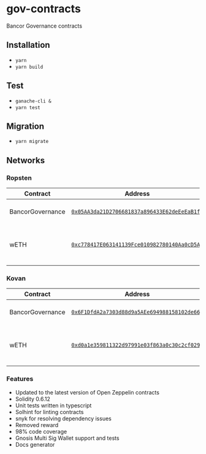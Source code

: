# gov-contracts
Bancor Governance contracts

## Installation

- `yarn`
- `yarn build`

## Test

- `ganache-cli &`
- `yarn test`

## Migration

- `yarn migrate`

## Networks

### Ropsten

| Contract                          | Address                                      | Comment                              |
|-----------------------------------|----------------------------------------------|--------------------------------------|
| BancorGovernance                  | [`0x05AA3da21D2706681837a896433E62deEeEaB1f1`](https://ropsten.etherscan.io/address/0x05AA3da21D2706681837a896433E62deEeEaB1f1) | Bancor Governance Contract           |
| wETH                              | [`0xc778417E063141139Fce010982780140Aa0cD5Ab`](https://ropsten.etherscan.io/address/0xc778417E063141139Fce010982780140Aa0cD5Ab) | Wrapped ETH configured as vote Token |

### Kovan

| Contract                          | Address                                      | Comment                              |
|-----------------------------------|----------------------------------------------|--------------------------------------|
| BancorGovernance                  | [`0x6F1DfdA2a7303d88d9a5AEe694988158102de668`](https://kovan.etherscan.io/address/0x6F1DfdA2a7303d88d9a5AEe694988158102de668) | Bancor Governance Contract           |
| wETH                              | [`0xd0a1e359811322d97991e03f863a0c30c2cf029c`](https://kovan.etherscan.io/address/0xd0a1e359811322d97991e03f863a0c30c2cf029c) | Wrapped ETH configured as vote Token |

### Features
- Updated to the latest version of Open Zeppelin contracts
- Solidity 0.6.12
- Unit tests written in typescript
- Solhint for linting contracts
- snyk for resolving dependency issues
- Removed reward
- 98% code coverage
- Gnosis Multi Sig Wallet support and tests
- Docs generator
